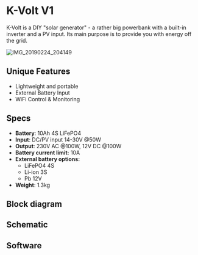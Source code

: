 # K-Volt V1
K-Volt is a DIY "solar generator" - a rather big powerbank with a built-in inverter and a PV input. Its main purpose is to provide you with energy off the grid.

![IMG_20190224_204149](https://user-images.githubusercontent.com/62846329/181819526-70e9aecc-f7db-4a82-85e8-80e913dd4d5c.jpg)

## Unique Features
* Lightweight and portable
* External Battery Input
* WiFi Control & Monitoring

## Specs
* **Battery**: 10Ah 4S LiFePO4
* **Input**: DC/PV input 14-30V @50W
* **Output**: 230V AC @100W, 12V DC @100W
* **Battery current limit:** 10A
* **External battery options:**
  * LiFePO4 4S
  * Li-ion 3S
  * Pb 12V
* **Weight**: 1.3kg

## Block diagram

## Schematic

## Software
